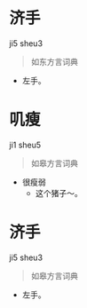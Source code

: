 # 济手
ji5 sheu3
> 如东方言词典
- 左手。

# 叽瘦
ji1 sheu5
> 如皋方言词典
- 很瘦弱
  - 这个猪子～。

# 济手
ji5 sheu3
> 如皋方言词典
- 左手。
